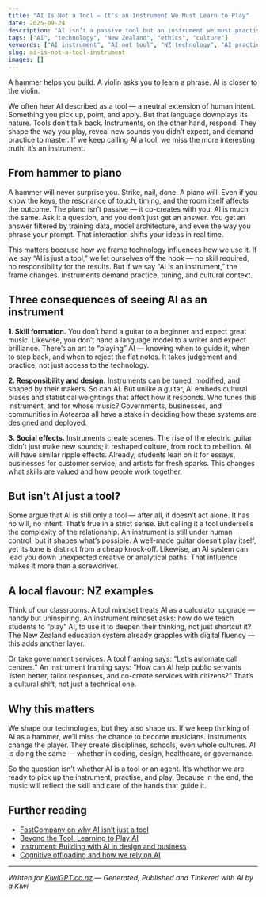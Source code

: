 ```yaml
---
title: "AI Is Not a Tool — It’s an Instrument We Must Learn to Play"
date: 2025-09-24
description: "AI isn’t a passive tool but an instrument we must practise and learn to play — shaping skills, responsibility, and culture in Aotearoa."
tags: ["AI", "technology", "New Zealand", "ethics", "culture"]
keywords: ["AI instrument", "AI not tool", "NZ technology", "AI practice"]
slug: ai-is-not-a-tool-instrument
images: []
---
```


A hammer helps you build. A violin asks you to learn a phrase. AI is closer to the violin.

We often hear AI described as a tool — a neutral extension of human intent. Something you pick up, point, and apply. But that language downplays its nature. Tools don’t talk back. Instruments, on the other hand, respond. They shape the way you play, reveal new sounds you didn’t expect, and demand practice to master. If we keep calling AI a tool, we miss the more interesting truth: it’s an instrument.

## From hammer to piano
A hammer will never surprise you. Strike, nail, done. A piano will. Even if you know the keys, the resonance of touch, timing, and the room itself affects the outcome. The piano isn’t passive — it co-creates with you. AI is much the same. Ask it a question, and you don’t just get an answer. You get an answer filtered by training data, model architecture, and even the way you phrase your prompt. That interaction shifts your ideas in real time.

This matters because how we frame technology influences how we use it. If we say “AI is just a tool,” we let ourselves off the hook — no skill required, no responsibility for the results. But if we say “AI is an instrument,” the frame changes. Instruments demand practice, tuning, and cultural context.

## Three consequences of seeing AI as an instrument

**1. Skill formation.** You don’t hand a guitar to a beginner and expect great music. Likewise, you don’t hand a language model to a writer and expect brilliance. There’s an art to “playing” AI — knowing when to guide it, when to step back, and when to reject the flat notes. It takes judgement and practice, not just access to the technology.

**2. Responsibility and design.** Instruments can be tuned, modified, and shaped by their makers. So can AI. But unlike a guitar, AI embeds cultural biases and statistical weightings that affect how it responds. Who tunes this instrument, and for whose music? Governments, businesses, and communities in Aotearoa all have a stake in deciding how these systems are designed and deployed.

**3. Social effects.** Instruments create scenes. The rise of the electric guitar didn’t just make new sounds; it reshaped culture, from rock to rebellion. AI will have similar ripple effects. Already, students lean on it for essays, businesses for customer service, and artists for fresh sparks. This changes what skills are valued and how people work together.

## But isn’t AI just a tool?
Some argue that AI is still only a tool — after all, it doesn’t act alone. It has no will, no intent. That’s true in a strict sense. But calling it a tool undersells the complexity of the relationship. An instrument is still under human control, but it shapes what’s possible. A well-made guitar doesn’t play itself, yet its tone is distinct from a cheap knock-off. Likewise, an AI system can lead you down unexpected creative or analytical paths. That influence makes it more than a screwdriver.

## A local flavour: NZ examples
Think of our classrooms. A tool mindset treats AI as a calculator upgrade — handy but uninspiring. An instrument mindset asks: how do we teach students to “play” AI, to use it to deepen their thinking, not just shortcut it? The New Zealand education system already grapples with digital fluency — this adds another layer.

Or take government services. A tool framing says: “Let’s automate call centres.” An instrument framing says: “How can AI help public servants listen better, tailor responses, and co-create services with citizens?” That’s a cultural shift, not just a technical one.

## Why this matters
We shape our technologies, but they also shape us. If we keep thinking of AI as a hammer, we’ll miss the chance to become musicians. Instruments change the player. They create disciplines, schools, even whole cultures. AI is doing the same — whether in coding, design, healthcare, or governance.

So the question isn’t whether AI is a tool or an agent. It’s whether we are ready to pick up the instrument, practise, and play. Because in the end, the music will reflect the skill and care of the hands that guide it.

## Further reading
- [FastCompany on why AI isn’t just a tool](https://www.fastcompany.com/90914127/ai-isnt-a-tool-its-something-much-bigger)  
- [Beyond the Tool: Learning to Play AI](https://www.promptingguide.ai/posts/ai-as-instrument)  
- [Instrument: Building with AI in design and business](https://instrument.com/articles/ai-instrument)  
- [Cognitive offloading and how we rely on AI](https://www.sciencedirect.com/science/article/pii/S0010027722001223)

---

*Written for [KiwiGPT.co.nz](https://kiwigpt.co.nz) — Generated, Published and Tinkered with AI by a Kiwi*